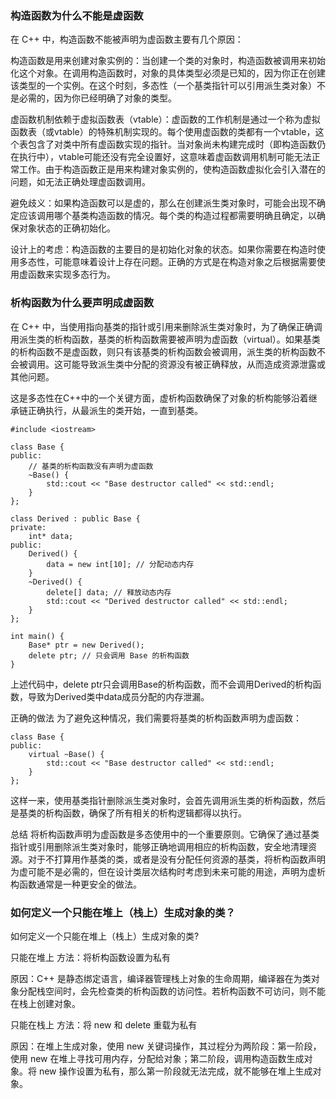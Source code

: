 ### 构造函数为什么不能是虚函数
  在 C++ 中，构造函数不能被声明为虚函数主要有几个原因：

构造函数是用来创建对象实例的：当创建一个类的对象时，构造函数被调用来初始化这个对象。在调用构造函数时，对象的具体类型必须是已知的，因为你正在创建该类型的一个实例。在这个时刻，多态性（一个基类指针可以引用派生类对象）不是必需的，因为你已经明确了对象的类型。

虚函数机制依赖于虚拟函数表（vtable）：虚函数的工作机制是通过一个称为虚拟函数表（或vtable）的特殊机制实现的。每个使用虚函数的类都有一个vtable，这个表包含了对类中所有虚函数实现的指针。当对象尚未构建完成时（即构造函数仍在执行中），vtable可能还没有完全设置好，这意味着虚函数调用机制可能无法正常工作。由于构造函数正是用来构建对象实例的，使构造函数虚拟化会引入潜在的问题，如无法正确处理虚函数调用。

避免歧义：如果构造函数可以是虚的，那么在创建派生类对象时，可能会出现不确定应该调用哪个基类构造函数的情况。每个类的构造过程都需要明确且确定，以确保对象状态的正确初始化。

设计上的考虑：构造函数的主要目的是初始化对象的状态。如果你需要在构造时使用多态性，可能意味着设计上存在问题。正确的方式是在构造对象之后根据需要使用虚函数来实现多态行为。

### 析构函数为什么要声明成虚函数
在 C++ 中，当使用指向基类的指针或引用来删除派生类对象时，为了确保正确调用派生类的析构函数，基类的析构函数需要被声明为虚函数（virtual）。如果基类的析构函数不是虚函数，则只有该基类的析构函数会被调用，派生类的析构函数不会被调用。这可能导致派生类中分配的资源没有被正确释放，从而造成资源泄露或其他问题。

这是多态性在C++中的一个关键方面，虚析构函数确保了对象的析构能够沿着继承链正确执行，从最派生的类开始，一直到基类。

```
#include <iostream>

class Base {
public:
    // 基类的析构函数没有声明为虚函数
    ~Base() {
        std::cout << "Base destructor called" << std::endl;
    }
};

class Derived : public Base {
private:
    int* data;
public:
    Derived() {
        data = new int[10]; // 分配动态内存
    }
    ~Derived() {
        delete[] data; // 释放动态内存
        std::cout << "Derived destructor called" << std::endl;
    }
};

int main() {
    Base* ptr = new Derived();
    delete ptr; // 只会调用 Base 的析构函数
}

```

上述代码中，delete ptr只会调用Base的析构函数，而不会调用Derived的析构函数，导致为Derived类中data成员分配的内存泄漏。

正确的做法
为了避免这种情况，我们需要将基类的析构函数声明为虚函数：

```
class Base {
public:
    virtual ~Base() {
        std::cout << "Base destructor called" << std::endl;
    }
};

```

这样一来，使用基类指针删除派生类对象时，会首先调用派生类的析构函数，然后是基类的析构函数，确保了所有相关的析构逻辑都得以执行。

总结
将析构函数声明为虚函数是多态使用中的一个重要原则。它确保了通过基类指针或引用删除派生类对象时，能够正确地调用相应的析构函数，安全地清理资源。对于不打算用作基类的类，或者是没有分配任何资源的基类，将析构函数声明为虚可能不是必需的，但在设计类层次结构时考虑到未来可能的用途，声明为虚析构函数通常是一种更安全的做法。

### 如何定义一个只能在堆上（栈上）生成对象的类？
如何定义一个只能在堆上（栈上）生成对象的类?

只能在堆上
方法：将析构函数设置为私有

原因：C++ 是静态绑定语言，编译器管理栈上对象的生命周期，编译器在为类对象分配栈空间时，会先检查类的析构函数的访问性。若析构函数不可访问，则不能在栈上创建对象。

只能在栈上
方法：将 new 和 delete 重载为私有

原因：在堆上生成对象，使用 new 关键词操作，其过程分为两阶段：第一阶段，使用 new 在堆上寻找可用内存，分配给对象；第二阶段，调用构造函数生成对象。将 new 操作设置为私有，那么第一阶段就无法完成，就不能够在堆上生成对象。